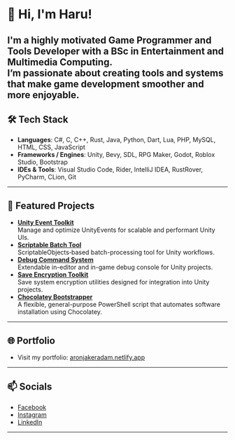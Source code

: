 # 👋 Hi, I'm Haru!
I'm a highly motivated Game Programmer and Tools Developer with a **BSc in Entertainment and Multimedia Computing**.  
I’m passionate about creating tools and systems that make game development smoother and more enjoyable.
---
## 🛠️ Tech Stack
- **Languages**: C#, C, C++, Rust, Java, Python, Dart, Lua, PHP, MySQL, HTML, CSS, JavaScript
- **Frameworks / Engines**: Unity, Bevy, SDL, RPG Maker, Godot, Roblox Studio, Bootstrap  
- **IDEs & Tools**: Visual Studio Code, Rider, IntelliJ IDEA, RustRover, PyCharm, CLion, Git  
---
## 🚀 Featured Projects
- [**Unity Event Toolkit**](https://github.com/haruchanz64/UnityEventToolkit)  
  Manage and optimize UnityEvents for scalable and performant Unity UIs.
- [**Scriptable Batch Tool**](https://github.com/haruchanz64/ScriptableBatchTool)  
  ScriptableObjects‑based batch-processing tool for Unity workflows.
- [**Debug Command System**](https://github.com/haruchanz64/DebugCommandSystem)  
  Extendable in-editor and in-game debug console for Unity projects.
- [**Save Encryption Toolkit**](https://github.com/haruchanz64/SaveEncryptionToolkit)  
  Save system encryption utilities designed for integration into Unity projects.
- [**Chocolatey Bootstrapper**](https://github.com/haruchanz64/chocolatey-bootstrapper)  
  A flexible, general-purpose PowerShell script that automates software installation using Chocolatey.
---
## 🌐 Portfolio
- Visit my portfolio: [aronjakeradam.netlify.app](https://aronjakeradam.netlify.app/)  
---
## 📫 Socials
- [Facebook](https://www.facebook.com/RadamAronJakeS)  
- [Instagram](https://www.instagram.com/aj.prsnl/)  
- [LinkedIn](https://www.linkedin.com/in/aronjakeradam/)
---
